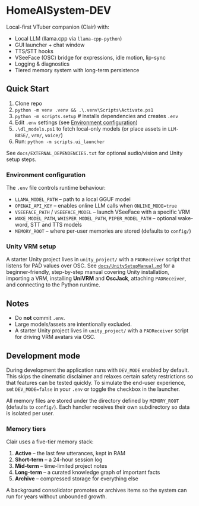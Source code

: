 # HomeAISystem-DEV

Local-first VTuber companion (Clair) with:
- Local LLM (llama.cpp via `llama-cpp-python`)
- GUI launcher + chat window
- TTS/STT hooks
- VSeeFace (OSC) bridge for expressions, idle motion, lip-sync
- Logging & diagnostics
- Tiered memory system with long-term persistence

## Quick Start
1. Clone repo
2. `python -m venv .venv && .\.venv\Scripts\Activate.ps1`
3. `python -m scripts.setup`  # installs dependencies and creates `.env`
4. Edit `.env` settings (see [Environment configuration](#environment-configuration))
5. `.\dl_models.ps1` to fetch local-only models (or place assets in `LLM-BASE/`, `vrm/`, `voice/`)
6. Run: `python -m scripts.ui_launcher`

See `docs/EXTERNAL_DEPENDENCIES.txt` for optional audio/vision and Unity setup steps.

### Environment configuration

The `.env` file controls runtime behaviour:

- `LLAMA_MODEL_PATH` – path to a local GGUF model
- `OPENAI_API_KEY` – enables online LLM calls when `ONLINE_MODE=true`
- `VSEEFACE_PATH` / `VSEEFACE_MODEL` – launch VSeeFace with a specific VRM
- `WAKE_MODEL_PATH`, `WHISPER_MODEL_PATH`, `PIPER_MODEL_PATH` – optional wake-word, STT and TTS models
- `MEMORY_ROOT` – where per-user memories are stored (defaults to `config/`)

### Unity VRM setup

A starter Unity project lives in `unity_project/` with a `PADReceiver` script
that listens for PAD values over OSC. See [`docs/UnitySetupManual.md`](docs/UnitySetupManual.md)
for a beginner-friendly, step-by-step manual covering Unity installation,
importing a VRM, installing **UniVRM** and **OscJack**, attaching `PADReceiver`,
and connecting to the Python runtime.

## Notes
- Do **not** commit `.env`.
- Large models/assets are intentionally excluded.
- A starter Unity project lives in `unity_project/` with a `PADReceiver` script
  for driving VRM avatars via OSC.

## Development mode

During development the application runs with `DEV_MODE` enabled by default. This
skips the cinematic disclaimer and relaxes certain safety restrictions so that
features can be tested quickly. To simulate the end-user experience, set
`DEV_MODE=false` in your `.env` or toggle the checkbox in the launcher.

All memory files are stored under the directory defined by `MEMORY_ROOT`
(defaults to `config/`). Each handler receives their own subdirectory so data
is isolated per user.

### Memory tiers

Clair uses a five-tier memory stack:

1. **Active** – the last few utterances, kept in RAM
2. **Short-term** – a 24-hour session log
3. **Mid-term** – time-limited project notes
4. **Long-term** – a curated knowledge graph of important facts
5. **Archive** – compressed storage for everything else

A background consolidator promotes or archives items so the system can run for
years without unbounded growth.
